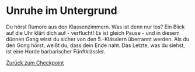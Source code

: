 # Unruhe im Untergrund

Du hörst Rumore aus den Klassenzimmern. Was ist denn nur los? Ein Blick auf die Uhr klärt dich auf - verflucht! Es ist gleich Pause - und in diesem dünnen Gang wirst du sicher von den 5.-Klässlern überrannt werden. Als du den Gong hörst, weißt du, dass dein Ende naht. Das Letzte, was du siehst, ist eine Horde barbarischer Fünftklässler.

[Zurück zum Checkpoint](../index.html)